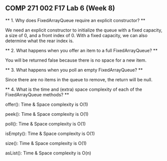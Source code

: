 ## COMP 271 002 F17 Lab 6 (Week 8)

** 1. Why does FixedArrayQueue require an explicit constructor? **

We need an explicit constructor to initialize the queue with a fixed capacity, a size of 0, and a front index of 0. With a fixed capacity, we can also determine what the rear index is.

** 2. What happens when you offer an item to a full FixedArrayQueue? **

You will be returned false because there is no space for a new item.

** 3. What happens when you poll an empty FixedArrayQueue? **

Since there are no items in the queue to remove, the return will be null.

** 4. What is the time and (extra) space complexity of each of the FixedArrayQueue methods? **

offer(): Time & Space complexity is O(1)

peek(): Time & Space complexity is  O(1)

poll(): Time & Space complexity is  O(1)

isEmpty(): Time & Space complexity is  O(1)

size(): Time & Space complexity is  O(1)

asList(): Time & Space complexity is O(n)